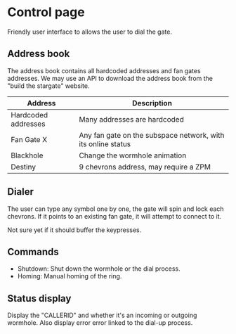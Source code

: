 # Control page

Friendly user interface to allows the user to dial the gate.

## Address book

The address book contains all hardcoded addresses and fan gates addresses.
We may use an API to download the address book from the "build the stargate" website.

| Address | Description |
|---|---|
| Hardcoded addresses | Many addresses are hardcoded |
| Fan Gate X | Any fan gate on the subspace network, with its online status |
| Blackhole| Change the wormhole animation |
| Destiny | 9 chevrons address, may require a ZPM |

## Dialer

The user can type any symbol one by one, the gate will spin and lock each chevrons.
If it points to an existing fan gate, it will attempt to connect to it.

Not sure yet if it should buffer the keypresses.

## Commands

- Shutdown: Shut down the wormhole or the dial process.
- Homing: Manual homing of the ring.

## Status display

Display the "CALLERID" and whether it's an incoming or outgoing wormhole.
Also display error error linked to the dial-up process.
